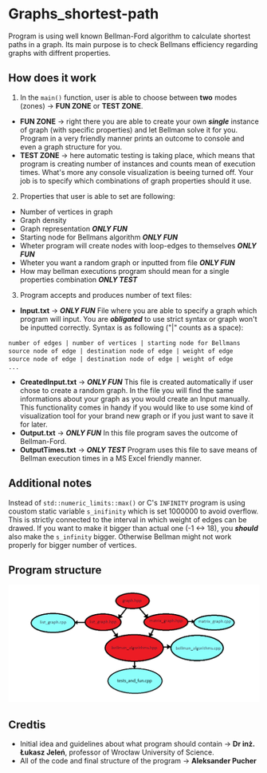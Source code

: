# Graphs_shortest-path
Program is using well known Bellman-Ford algorithm to calculate shortest paths in a graph. Its main purpose is to check Bellmans efficiency
regarding graphs with diffrent properties.

## How does it work
1. In the `main()` function, user is able to choose between **two** modes (zones) -> **FUN ZONE** or **TEST ZONE**.
  - **FUN ZONE** -> right there you are able to create your own ***single*** instance of graph (with specific properties) and let Bellman solve it for you. 
  Program in a very friendly manner prints an outcome to console and even a graph structure for you.
  - **TEST ZONE** -> here automatic testing is taking place, which means that program is creating number of instances and counts mean of execution times.
  What's more any console visualization is beeing turned off. Your job is to specify which combinations of graph properties should it use.
2. Properties that user is able to set are following:
  - Number of vertices in graph
  - Graph density
  - Graph representation ***ONLY FUN*** 
  - Starting node for Bellmans algorithm ***ONLY FUN*** 
  - Wheter program will create nodes with loop-edges to themselves ***ONLY FUN*** 
  - Wheter you want a random graph or inputted from file ***ONLY FUN*** 
  - How may bellman executions program should mean for a single properties combination ***ONLY TEST*** 
  3. Program accepts and produces number of  text files:
  - **Input.txt** -> ***ONLY FUN*** File where you are able to specify a graph which program will input. You are ***obligated*** to use strict syntax or 
  graph won't be inputted correctly. Syntax is as following ("|" counts as a space):
  ```
  number of edges | number of vertices | starting node for Bellmans
  source node of edge | destination node of edge | weight of edge
  source node of edge | destination node of edge | weight of edge
  ...
  ```
  - **CreatedInput.txt** -> ***ONLY FUN*** This file is created automatically if user chose to create a random graph. In the file you
  will find the same informations about your graph as you would create an Input manually. This functionality comes in handy if you would like to
  use some kind of visualization tool for your brand new graph or if you just want to save it for later.
  - **Output.txt** -> ***ONLY FUN*** In this file program saves the outcome of Bellman-Ford.
  - **OutputTimes.txt** -> ***ONLY TEST*** Program uses this file to save means of Bellman execution times in a MS Excel friendly manner. 
 
 ## Additional notes
  Instead of `std::numeric_limits::max()` or C's `INFINITY` program is using coustom static variable `s_inifinity` which is set 1000000 to
  avoid overflow. 
  This is strictly connected to the interval in which weight of edges can be drawed. If you want to make it bigger than actual one (-1 <-> 18),
  you ***should*** also make the `s_infinity` bigger. Otherwise Bellman might not work properly for bigger number of vertices.
  
  ## Program structure
  ![](https://raw.githubusercontent.com/starmarek/Graphs_shortest-path/master/structure.png)
  
  ## Credtis
 - Initial idea and guidelines about what program should contain -> **Dr inż. Łukasz Jeleń**, professor of Wrocław University of Science.
 - All of the code and final structure of the program -> **Aleksander Pucher**  
